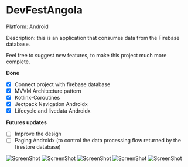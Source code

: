 # DevFestAngola
Platform: Android

Description: this is an application that consumes data from the Firebase database.

Feel free to suggest new features, to make this project much more complete.

**Done**
- [x] Connect project with firebase database
- [x] MVVM Architecture pattern
- [x] Kotlinx-Coroutines
- [x] Jectpack Navigation Androidx
- [x] Lifecycle and livedata Androidx

**Futures updates**
- [ ] Improve the design
- [ ] Paging Androidx (to control the data processing flow returned by the firestore database)

![ScreenShot](https://github.com/INOKRI/DevFestAngola/blob/master/Resources/Screenshots/image1.png)
![ScreenShot](https://github.com/INOKRI/DevFestAngola/blob/master/Resources/Screenshots/image2.png)
![ScreenShot](https://github.com/INOKRI/DevFestAngola/blob/master/Resources/Screenshots/image3.png)
![ScreenShot](https://github.com/INOKRI/DevFestAngola/blob/master/Resources/Screenshots/image4.png)
![ScreenShot](https://github.com/INOKRI/DevFestAngola/blob/master/Resources/Screenshots/image5.png)
